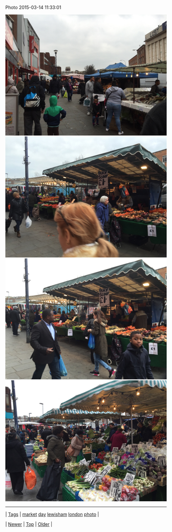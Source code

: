 <!--
title: Photo 2015-03-14 11
date: 2020-06-28T15:27:00.071Z
tags: market, day, lewisham, london, photo
-->


Photo 2015-03-14 11:33:01

![](113589441437-0.jpg)
![](113589441437-1.jpg)
![](113589441437-2.jpg)
![](113589441437-3.jpg)

<!--BOTTOM-POST-NAVIGATION-->
---

| [Tags](tags.md) | [market](tag-market.md) [day](tag-day.md) [lewisham](tag-lewisham.md) [london](tag-london.md) [photo](tag-photo.md) |

| [Newer](113209122909.md) | [Top](index.md) | [Older](113589459274.md) |